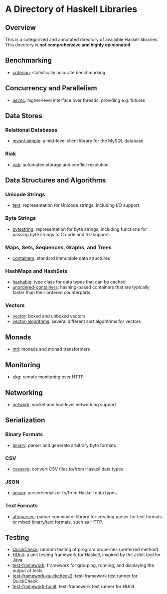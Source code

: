 # A Directory of Haskell Libraries

## Overview

This is a categorized and annotated directory of available Haskell libraries. This directory is **not comprehensive and highly opinionated**.

## Benchmarking

 * [criterion][criterion]: statistically accurate benchmarking

## Concurrency and Parallelism

 * [async][async]: higher-level interface over threads, providing e.g. futures

## Data Stores

### Relational Databases

 * [mysql-simple][mysql-simple]: a mid-level client library for the MySQL database

### Riak

 * [riak][riak]: automated storage and conflict resolution

## Data Structures and Algorithms

### Unicode Strings

 * [text][text]: representation for Unicode strings, including I/O support.

### Byte Strings

 * [bytestring][bytestring]: representation for byte strings, including functions for passing byte strings to C code and I/O support.

### Maps, Sets, Sequences, Graphs, and Trees

 * [containers][containers]: standard immutable data structures

### HashMaps and HashSets

 * [hashable][hashable]: type class for data types that can be cached
 * [unordered-containers][unordered-containers]: hashing-based containers that are typically faster than their ordered counterparts

### Vectors

 * [vector][vector]: boxed and unboxed vectors
 * [vector-algorithms][vector-algorithms]: several different sort algorithms for vectors

## Monads

 * [mtl][mtl]: monads and monad transformers

## Monitoring

 * [ekg][ekg]: remote monitoring over HTTP

## Networking

 * [network][network]: socket and low-level networking support.

## Serialization

### Binary Formats

 * [binary][binary]: parser and generate arbitrary byte formats

### CSV

 * [cassava][cassava]: convert CSV files to/from Haskell data types

### JSON

 * [aeson][aeson]: parser/serializer to/from Haskell data types

### Text Formats

 * [attoparsec][attoparsec]: parser combinator library for creating parser for text formats or mixed binary/text formats, such as HTTP.

## Testing

 * [QuickCheck][QuickCheck]: random testing of program properties (preferred method)
 * [HUnit][HUnit]: a unit testing framework for Haskell, inspired by the JUnit tool for Java
 * [test-framework][test-framework]: framework for grouping, running, and displaying the output of tests
 * [test-framework-quickcheck2][test-framework-quickcheck2]: test-framework test runner for QuickCheck
 * [test-framework-hunit][test-framework-hunit]: test-framework test runner for HUnit

[aeson]: http://hackage.haskell.org/package/aeson
[async]: http://hackage.haskell.org/package/async
[attoparsec]: http://hackage.haskell.org/package/attoparsec
[binary]: http://hackage.haskell.org/package/binary
[bytestring]: http://hackage.haskell.org/package/bytestring
[cassava]: http://hackage.haskell.org/package/cassava
[containers]: http://hackage.haskell.org/package/containers
[criterion]: http://hackage.haskell.org/package/criterion
[ekg]: http://hackage.haskell.org/package/ekg
[hashable]: http://hackage.haskell.org/package/hashable
[HUnit]: http://hackage.haskell.org/package/HUnit
[mtl]: http://hackage.haskell.org/package/mtl
[mysql-simple]: http://hackage.haskell.org/package/mysql-simple
[network]: http://hackage.haskell.org/package/network
[QuickCheck]: http://hackage.haskell.org/package/QuichCheck
[riak]: http://hackage.haskell.org/package/riak
[test-framework-hunit]: http://hackage.haskell.org/package/test-framework-hunit
[test-framework-quickcheck2]: http://hackage.haskell.org/package/test-framework-quickcheck2
[test-framework]: http://hackage.haskell.org/package/test-framework
[text]: http://hackage.haskell.org/package/text
[unordered-containers]: http://hackage.haskell.org/package/unordered-containers
[vector-algorithms]: http://hackage.haskell.org/package/vector-algorithms
[vector]: http://hackage.haskell.org/package/vector
